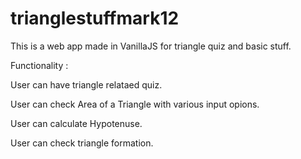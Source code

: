 # trianglestuffmark12


This is a web app made in VanillaJS for triangle quiz and basic stuff.


Functionality : 


User can have triangle relataed quiz.


User can check Area of a Triangle with various input opions.


User can calculate Hypotenuse.


User can check triangle formation.
